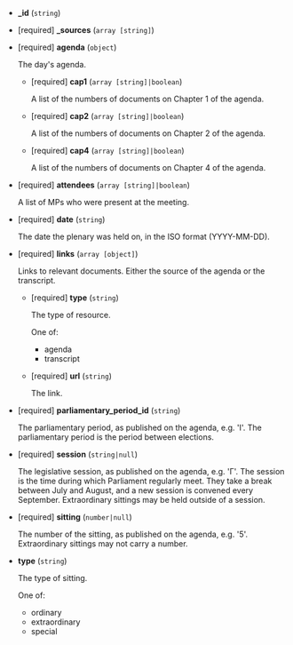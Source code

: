 * **_id** (`string`)

* [required] **_sources** (`array [string]`)

* [required] **agenda** (`object`)

    The day's agenda.

    * [required] **cap1** (`array [string]|boolean`)

        A list of the numbers of documents on Chapter 1 of the agenda.

    * [required] **cap2** (`array [string]|boolean`)

        A list of the numbers of documents on Chapter 2 of the agenda.

    * [required] **cap4** (`array [string]|boolean`)

        A list of the numbers of documents on Chapter 4 of the agenda.

* [required] **attendees** (`array [string]|boolean`)

    A list of MPs who were present at the meeting.

* [required] **date** (`string`)

    The date the plenary was held on, in the ISO format (YYYY-MM-DD).

* [required] **links** (`array [object]`)

    Links to relevant documents.  Either the source of the agenda or the transcript.

    * [required] **type** (`string`)

        The type of resource.

        One of:

        * agenda
        * transcript

    * [required] **url** (`string`)

        The link.

* [required] **parliamentary_period_id** (`string`)

    The parliamentary period, as published on the agenda, e.g. 'Ι'.  The parliamentary period is the period between elections.

* [required] **session** (`string|null`)

    The legislative session, as published on the agenda, e.g. 'Γ'.  The session is the time during which Parliament regularly meet.  They take a break between July and August, and a new session is convened every September.  Extraordinary sittings may be held outside of a session.

* [required] **sitting** (`number|null`)

    The number of the sitting, as published on the agenda, e.g. '5'. Extraordinary sittings may not carry a number.

* **type** (`string`)

    The type of sitting.

    One of:

    * ordinary
    * extraordinary
    * special
